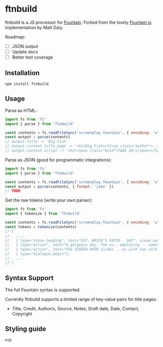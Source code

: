 # ftnbuild

ftnbuild is a JS processor for [Fountain](http://fountain.io/). Forked from the lovely [Fountain.js](https://github.com/mattdaly/Fountain.js) implementation by Matt Daly.

Roadmap:

- [ ] JSON output
- [ ] Update docs
- [ ] Better test coverage

## Installation

```
npm install ftnbuild
```

## Usage

Parse as HTML:

```js
import fs from 'fs'
import { parse } from 'ftnbuild'

const contents = fs.readFileSync('screenplay.fountain', { encoding: 'utf-8' })
const output = parse(contents)
// output.title -> 'Big Fish'
// output.content.title_page -> '<h1>Big Fish</h1><p class="author">...'
// output.content.script -> '<h2><span class="bold">FADE IN:</span></h2>...'
```

Parse as JSON (good for programmatic integrations):

```js
import fs from 'fs'
import { parse } from 'ftnbuild'

const contents = fs.readFileSync('screenplay.fountain', { encoding: 'utf-8' })
const output = parse(contents, { format: 'json' })
// TODO
```

Get the raw tokens (write your own parser):

```js
import fs from 'fs'
import { tokenize } from 'ftnbuild'

const contents = fs.readFileSync('screenplay.fountain', { encoding: 'utf-8' })
const tokens = tokenize(contents)
// [
//   ...,
//   { type="scene_heading", text="EXT. BRICK'S PATIO - DAY", scene_number="1"},
//   { type="action", text="A gorgeous day. The su...emplating -- something."},
//   { type="action", text="The SCREEN DOOR slides ...es with two cold beers."},
//   { type="dialogue_begin"},
//   ...
// ]
```

## Syntax Support

The full Fountain syntax is supported.

Currently ftnbuild supports a limited range of key-value pairs for title pages:

- Title, Credit, Author/s, Source, Notes, Draft date, Date, Contact, Copyright

## Styling guide

```
wip
```
